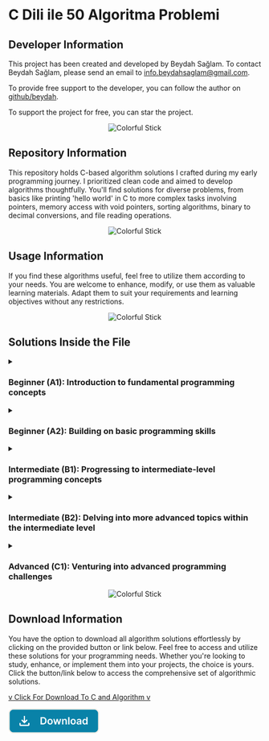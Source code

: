 # C Dili ile 50 Algoritma Problemi

## Developer Information

This project has been created and developed by Beydah Sağlam. To contact Beydah Sağlam, please send an email to [info.beydahsaglam@gmail.com](mailto:info.beydahsaglam@gmail.com).

To provide free support to the developer, you can follow the author on <a href="https://github.com/beydah" target="blank">github/beydah</a>.

To support the project for free, you can star the project.

<div style="text-align:center;">
    <img src="https://i.imgur.com/waxVImv.png" alt="Colorful Stick">
</div>

## Repository Information

This repository holds C-based algorithm solutions I crafted during my early programming journey. I prioritized clean code and aimed to develop algorithms thoughtfully. You'll find solutions for diverse problems, from basics like printing 'hello world' in C to more complex tasks involving pointers, memory access with void pointers, sorting algorithms, binary to decimal conversions, and file reading operations.

<div style="text-align:center;">
    <img src="https://i.imgur.com/waxVImv.png" alt="Colorful Stick">
</div>

## Usage Information

If you find these algorithms useful, feel free to utilize them according to your needs. You are welcome to enhance, modify, or use them as valuable learning materials. Adapt them to suit your requirements and learning objectives without any restrictions.

<div style="text-align:center;">
    <img src="https://i.imgur.com/waxVImv.png" alt="Colorful Stick">
</div>

## Solutions Inside the File

<details>
  <summary><h3>Beginner (A1): Introduction to fundamental programming concepts</h3></summary>
  <ol>
    <li>Hello World</li>
    <li>Check Even</li>
    <li>Fibonacci Series</li>
    <li>Prime Series</li>
    <li>Other...</li>
  </ol>
</details>

<details>
  <summary><h3>Beginner (A2): Building on basic programming skills</h3></summary>
    <ol>
    <li>Multiplication Table</li>
    <li>is Prime</li>
    <li>Two Number GCD</li>
    <li>Two Number LCM</li>
    <li>Other...</li>
  </ol>
</details>

<details>
  <summary><h3>Intermediate (B1): Progressing to intermediate-level programming concepts</h3></summary>
    <ol>
    <li>Size of Types</li>
    <li>Binary To Decimal</li>
    <li>Decimal To Hexadecimal</li>
    <li>ASCII Number</li>
    <li>Other...</li>
  </ol>
</details>

<details>
  <summary><h3>Intermediate (B2): Delving into more advanced topics within the intermediate level</h3></summary>
    <ol>
    <li>Array Length</li>
    <li>Array Sum</li>
    <li>Pointer Address</li>
    <li>Data Address</li>
    <li>Other...</li>
  </ol>
</details>

<details>
  <summary><h3>Advanced (C1): Venturing into advanced programming challenges</h3></summary>
    <ol>
    <li>Reverse With Pointer</li>
    <li>Bubble Sort</li>
    <li>Quick Sort</li>
    <li>File Reader</li>
    <li>Other...</li>
  </ol>
</details>

<div style="text-align:center;">
    <img src="https://i.imgur.com/waxVImv.png" alt="Colorful Stick">
</div>

## Download Information

You have the option to download all algorithm solutions effortlessly by clicking on the provided button or link below. Feel free to access and utilize these solutions for your programming needs. Whether you're looking to study, enhance, or implement them into your projects, the choice is yours. Click the button/link below to access the comprehensive set of algorithmic solutions.

[v Click For Download To C and Algorithm v](https://github.com/beydah/C-and-Algorithm/raw/main/C-Projects)

<div>
    <a href="https://github.com/beydah/C-and-Algorithm/raw/main/C-Projects">
        <img src="https://raw.githubusercontent.com/beydah/asset/main/button/download_focus.png" height="50">
    </a>
</div>
